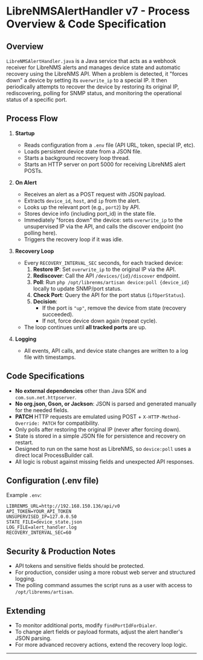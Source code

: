 # LibreNMSAlertHandler v7 - Process Overview & Code Specification

## Overview

`LibreNMSAlertHandler.java` is a Java service that acts as a webhook receiver for LibreNMS alerts and manages device state and automatic recovery using the LibreNMS API. When a problem is detected, it "forces down" a device by setting its `overwrite_ip` to a special IP. It then periodically attempts to recover the device by restoring its original IP, rediscovering, polling for SNMP status, and monitoring the operational status of a specific port.

## Process Flow

1. **Startup**
   - Reads configuration from a `.env` file (API URL, token, special IP, etc).
   - Loads persistent device state from a JSON file.
   - Starts a background recovery loop thread.
   - Starts an HTTP server on port 5000 for receiving LibreNMS alert POSTs.

2. **On Alert**
   - Receives an alert as a POST request with JSON payload.
   - Extracts `device_id`, `host`, and `ip` from the alert.
   - Looks up the relevant port (e.g., `port2`) by API.
   - Stores device info (including port_id) in the state file.
   - Immediately "forces down" the device: sets `overwrite_ip` to the unsupervised IP via the API, and calls the discover endpoint (no polling here).
   - Triggers the recovery loop if it was idle.

3. **Recovery Loop**
   - Every `RECOVERY_INTERVAL_SEC` seconds, for each tracked device:
     1. **Restore IP**: Set `overwrite_ip` to the original IP via the API.
     2. **Rediscover**: Call the API `/devices/{id}/discover` endpoint.
     3. **Poll**: Run `php /opt/librenms/artisan device:poll {device_id}` locally to update SNMP/port status.
     4. **Check Port**: Query the API for the port status (`ifOperStatus`).
     5. **Decision**:
         - If the port is `"up"`, remove the device from state (recovery succeeded).
         - If not, force device down again (repeat cycle).
   - The loop continues until **all tracked ports** are up.

4. **Logging**
   - All events, API calls, and device state changes are written to a log file with timestamps.

## Code Specifications

- **No external dependencies** other than Java SDK and `com.sun.net.httpserver`.
- **No org.json, Gson, or Jackson**: JSON is parsed and generated manually for the needed fields.
- **PATCH** HTTP requests are emulated using POST + `X-HTTP-Method-Override: PATCH` for compatibility.
- Only polls after restoring the original IP (never after forcing down).
- State is stored in a simple JSON file for persistence and recovery on restart.
- Designed to run on the same host as LibreNMS, so `device:poll` uses a direct local ProcessBuilder call.
- All logic is robust against missing fields and unexpected API responses.

## Configuration (.env file)

Example `.env`:

```
LIBRENMS_URL=http://192.168.150.136/api/v0
API_TOKEN=YOUR_API_TOKEN
UNSUPERVISED_IP=127.0.0.50
STATE_FILE=device_state.json
LOG_FILE=alert_handler.log
RECOVERY_INTERVAL_SEC=60
```

## Security & Production Notes

- API tokens and sensitive fields should be protected.
- For production, consider using a more robust web server and structured logging.
- The polling command assumes the script runs as a user with access to `/opt/librenms/artisan`.

## Extending

- To monitor additional ports, modify `findPortIdForDialer`.
- To change alert fields or payload formats, adjust the alert handler's JSON parsing.
- For more advanced recovery actions, extend the recovery loop logic.

---
